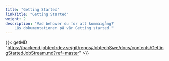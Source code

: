 ```yaml
---
title: "Getting Started"
linkTitle: "Getting Started"
weight: 2
description: "Vad behöver du för att kommaigång?  
    Läs dokumentationen på vår Getting started."
---
```


{{< getMD "https://backend.jobtechdev.se/git/repos/JobtechSwe/docs/contents/GettingStartedJobStream.md?ref=master" >}}